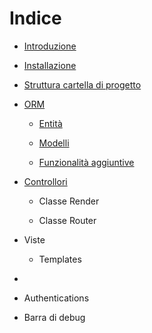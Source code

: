 # Indice

* [Introduzione](OVERVIEW.md)

* [Installazione](INSTALLATION.md)

* [Struttura cartella di progetto](PROJECT_FOLDER_STRUCTURE.md)

* [ORM](ORM.md)
  
  - [Entità](ORM_ENTITIES.md)
  
  - [Modelli](ORM_MODELS.md)
  
  - [Funzionalità aggiuntive](ORM_ADDITIONAL_FEATURES.md)

* [Controllori](CONTROLLERS.md)
  
  * Classe Render
  
  * Classe Router

* Viste
  
  * Templates
- 
* Authentications

* Barra di debug


